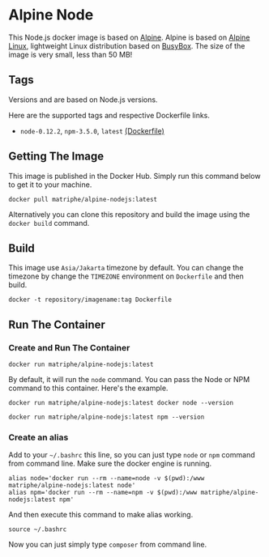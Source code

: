 # Alpine Node

This Node.js docker image is based on [Alpine](https://hub.docker.com/_/alpine/). Alpine is based on [Alpine Linux](http://www.alpinelinux.org), lightweight Linux distribution based on [BusyBox](https://hub.docker.com/_/busybox/). The size of the image is very small, less than 50 MB!

## Tags

Versions and are based on Node.js versions.

Here are the supported tags and respective Dockerfile links.

 * `node-0.12.2`, `npm-3.5.0`, `latest` [(Dockerfile)](https://github.com/matriphe/docker-alpine-node/blob/master/Dockerfile)
 
## Getting The Image

This image is published in the Docker Hub. Simply run this command below to get it to your machine.

```Shell
docker pull matriphe/alpine-nodejs:latest
```

Alternatively you can clone this repository and build the image using the `docker build` command.

## Build

This image use `Asia/Jakarta` timezone by default. You can change the timezone by change the `TIMEZONE` environment on `Dockerfile` and then build.

```Shell
docker -t repository/imagename:tag Dockerfile
```
## Run The Container

### Create and Run The Container

```Shell
docker run matriphe/alpine-nodejs:latest
```

By default, it will run the `node` command. You can pass the Node or NPM command to this container. Here's the example.

```Shell
docker run matriphe/alpine-nodejs:latest docker node --version
```

```Shell
docker run matriphe/alpine-nodejs:latest npm --version
```

### Create an alias

Add to your `~/.bashrc` this line, so you can just type `node` or `npm` command from command line. Make sure the docker engine is running.

```Shell
alias node='docker run --rm --name=node -v $(pwd):/www matriphe/alpine-nodejs:latest node'
alias npm='docker run --rm --name=npm -v $(pwd):/www matriphe/alpine-nodejs:latest npm'
```

And then execute this command to make alias working.

```Shell
source ~/.bashrc
```

Now you can just simply type `composer` from command line.